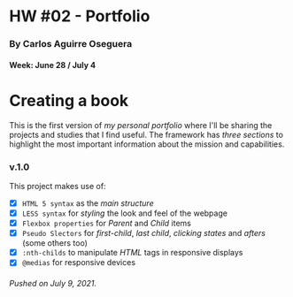 # HW #02 - Portfolio
### By Carlos Aguirre Oseguera
#### Week: June 28 / July 4

# Creating a book

This is the first version of *my personal portfolio* where I'll be sharing the projects and studies that I find
useful. The framework has *three sections* to highlight the most important information about the mission and
capabilities. 

### v.1.0

This project makes use of:

- [x] `HTML 5 syntax` as the *main structure*
- [x] `LESS syntax` for *styling* the look and feel of the webpage
- [x] `Flexbox properties` for *Parent* and *Child* items
- [x] `Pseudo Slectors` for *first-child*, *last child*, *clicking states* and *afters* (some others too)
- [x] `:nth-childs` to manipulate *HTML* tags in responsive displays
- [x] `@medias` for responsive devices

###### Pushed on July 9, 2021. 